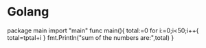 # Golang
package main
import "main"
func main(){
total:=0
for i:=0;i<50;i++{
total=tptal+i
}
fmt.Println("sum of the numbers are:",total)
}
